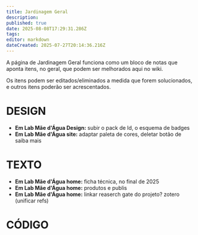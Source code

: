 ```yaml
---
title: Jardinagem Geral
description: 
published: true
date: 2025-08-08T17:29:31.286Z
tags: 
editor: markdown
dateCreated: 2025-07-27T20:14:36.216Z
---
```


A página de Jardinagem Geral funciona como um bloco de notas que aponta itens, no geral, que podem ser melhorados aqui no wiki.

Os itens podem ser editados/eliminados a medida que forem solucionados, e outros itens poderão ser acrescentados.



# DESIGN
- **Em Lab Mãe d'Água Design:** subir o pack de Id, o esquema de badges
- **Em Lab Mãe d'Água site:** adaptar paleta de cores, deletar botão de saiba mais




# TEXTO
- **Em Lab Mãe d'Água home:** ficha técnica, no final de 2025
- **Em Lab Mãe d'Água home:** produtos e publis
- **Em Lab Mãe d'Água home:** linkar reaserch gate do projeto? zotero (unificar refs)


# CÓDIGO


